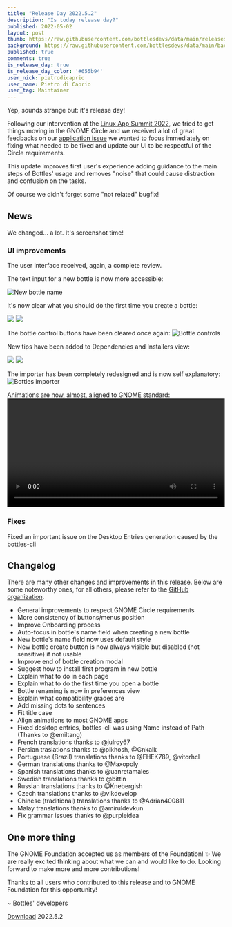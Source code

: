 ```yaml
---
title: "Release Day 2022.5.2"
description: "Is today release day?"
published: 2022-05-02
layout: post
thumb: https://raw.githubusercontent.com/bottlesdevs/data/main/releases/2022.5.2/release-day.png
background: https://raw.githubusercontent.com/bottlesdevs/data/main/backgrounds/2022.5.2.png
published: true
comments: true
is_release_day: true
is_release_day_color: '#655b94'
user_nick: pietrodicaprio
user_name: Pietro di Caprio
user_tag: Maintainer
---
```


Yep, sounds strange but: it's release day!

Following our intervention at the [Linux App Summit 2022](https://conf.linuxappsummit.org/event/4/timetable/#all), 
we tried to get things moving in the GNOME Circle and we received a lot of great feedbacks on our [application issue](https://gitlab.gnome.org/Teams/Circle/-/issues/61) 
we wanted to focus immediately on fixing what needed to be fixed and update our UI to be respectful of the Circle requirements.

This update improves first user's experience adding guidance to the main steps of Bottles' usage and removes "noise" that could 
cause distraction and confusion on the tasks.

Of course we didn't forget some "not related" bugfix!

## News
We changed... a lot. It's screenshot time!

### UI improvements
The user interface received, again, a complete review.

The text input for a new bottle is now more accessible:

![New bottle name](/uploads/bottles-new-bottle-2022.5.2.png)

It's now clear what you should do the first time you create a bottle:

<div class="grid-pics">
    <img src="/uploads/bottles-details-no-programs-2022.5.2.png" tooltip="No programs in details" />
    <img src="/uploads/bottles-no-programs-2022.5.2.png" tooltip="No programs" />
</div>

The bottle control buttons have been cleared once again:
![Bottle controls](/uploads/bottles-ui-buttons-2022.5.2.png)

New tips have been added to Dependencies and Installers view:

<div class="grid-pics">
    <img src="/uploads/bottles-dependencies-title-2022.5.2.png" tooltip="Dependencies" />
    <img src="/uploads/bottles-installers-title-2022.5.2.png" tooltip="Installers" />
</div>

The importer has been completely redesigned and is now self explanatory:
![Bottles importer](/uploads/bottles-importer-2022.5.2.png)

Animations are now, almost, aligned to GNOME standard:
<video style="width: 100%; height: auto;" width="320" height="240" autoplay controls>
  <source src="/uploads/anims.mp4" type="video/mp4">
  Your browser does not support the video tag.
</video>

### Fixes
Fixed an important issue on the Desktop Entries generation caused by the bottles-cli

## Changelog
There are many other changes and improvements in this release. Below are some 
noteworthy ones, for all others, please refer to the [GitHub organization](https://github.com/bottlesdevs).

  * General improvements to respect GNOME Circle requirements
  * More consistency of buttons/menus position
  * Improve Onboarding process
  * Auto-focus in bottle's name field when creating a new bottle
  * New bottle's name field now uses default style
  * New bottle create button is now always visible but disabled (not sensitive) if not usable
  * Improve end of bottle creation modal
  * Suggest how to install first program in new bottle
  * Explain what to do in each page
  * Explain what to do the first time you open a bottle
  * Bottle renaming is now in preferences view
  * Explain what compatibility grades are
  * Add missing dots to sentences
  * Fit title case
  * Align animations to most GNOME apps
  * Fixed desktop entries, bottles-cli was using Name instead of Path (Thanks to @emiltang)
  * French translations thanks to @julroy67
  * Persian traslations thanks to @pikhosh, @Gnkalk
  * Portuguese (Brazil) translations thanks to @FHEK789, @vitorhcl
  * German translations thanks to @Maxopoly
  * Spanish translations thanks to @uanretamales
  * Swedish translations thanks to @bittin
  * Russian translations thanks to @Knebergish
  * Czech translations thanks to @vikdevelop
  * Chinese (traditional) translations thanks to @Adrian400811
  * Malay translations thanks to @amiruldevkun
  * Fix grammar issues thanks to @purpleidea

## One more thing
The GNOME Foundation accepted us as members of the Foundation! ✨
We are really excited thinking about what we can and would like to do. Looking forward to make more and more contributions!

Thanks to all users who contributed to this release and to GNOME Foundation for this opportunity!

~ Bottles' developers

<a class="button" href="/download" style="">Download</a> 2022.5.2
